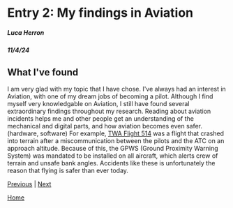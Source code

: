 # Entry 2: My findings in Aviation
##### Luca Herron

##### 11/4/24

## What I've found 

I am very glad with my topic that I have chose. I've always had an interest in Aviation, with one of my dream jobs of becoming a pilot. Although I find myself very knowledgable on Aviation, I still have found several extraordinary findings throughout my research. Reading about aviation incidents helps me and other people get an understanding of the mechanical and digital parts, and how aviation becomes even safer. (hardware, software) For example, [TWA Flight 514](https://en.wikipedia.org/wiki/TWA_Flight_514#) was a flight that crashed into terrain after a miscommunication between the pilots and the ATC on an approach altitude. Because of this, the GPWS (Ground Proximity Warning System) was mandated to be installed on all aircraft, which alerts crew of terrain and unsafe bank angles. Accidents like these is unfortunately the reason that flying is safer than ever today.

[Previous](entry01.md) | [Next](entry04.md)

[Home](../README.md)
